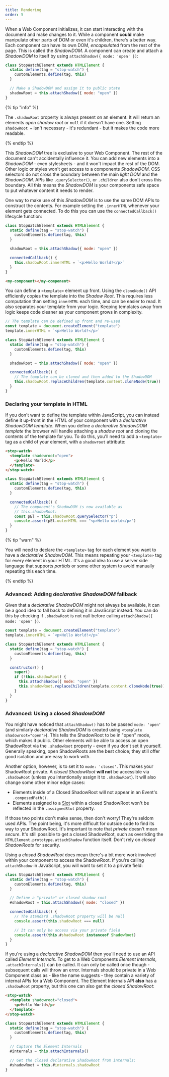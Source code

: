 ```yaml
---
title: Rendering
order: 5
---
```


When a Web Component initializes, it can start interacting with the document and make changes to it. While a component
**could** make manipulate other parts of DOM or even it's children, there's a better way. Each component can have its
own DOM, _encapsulated_ from the rest of the page. This is called the _ShadowDOM_. A component can create and attach a
_ShadowDOM_ to itself by using `attachShadow({ mode: 'open' })`:

```js
class StopWatchElement extends HTMLElement {
  static define(tag = "stop-watch") {
    customElements.define(tag, this)
  }

  // Make a ShadowDOM and assign it to public state
  shadowRoot = this.attachShadow({ mode: "open" })
}
```

{% tip "info" %}

The `.shadowRoot` property is always present on an element. It will return an elements _open shadow root_ or `null` if
it doesn't have one. Setting `shadowRoot =` isn't necessary - it's redundant - but it makes the code more readable.

{% endtip %}

This _ShadowDOM_ tree is exclusive to your Web Component. The rest of the document can't accidentally influence it. You
can add new elements into a _ShadowDOM_ - even stylesheets - and it won't impact the rest of the DOM. Other logic or
styles won't get access to a components _ShadowDOM_. CSS selectors do not cross the boundary between the main _light
DOM_ and the _ShadowDOM_. APIs like `.querySelector()`, or `.children` also don't cross this boundary. All this means
the _ShadowDOM_ is your components safe space to put whatever content it needs to render.

One way to make use of this _ShadowDOM_ is to use the same DOM APIs to construct the contents. For example setting the
`.innerHTML` whenever your element gets connected. To do this you can use the `connectedCallback()` lifecycle function:

```js
class StopWatchElement extends HTMLElement {
  static define(tag = "stop-watch") {
    customElements.define(tag, this)
  }

  shadowRoot = this.attachShadow({ mode: "open" })

  connectedCallback() {
    this.shadowRoot.innerHTML = `<p>Hello World!</p>`
  }
}
```

```html
<my-component></my-component>
```

You can define a `<template>` element up front. Using the `cloneNode()` API efficiently copies the template into the
_Shadow Root_. This requires less computation than setting `innerHTML` each time, and can be easier to read. It also
separates your template from your logic. Keeping templates away from logic keeps code cleaner as your component grows in
complexity.

```js
// The template can be defined up front and re-used
const template = document.createElement("template")
template.innerHTML = `<p>Hello World!</p>`

class StopWatchElement extends HTMLElement {
  static define(tag = "stop-watch") {
    customElements.define(tag, this)
  }

  shadowRoot = this.attachShadow({ mode: "open" })

  connectedCallback() {
    // The template can be cloned and then added to the ShadowDOM
    this.shadowRoot.replaceChildren(template.content.cloneNode(true))
  }
}
```

### Declaring your template in HTML

If you don't want to define the template within JavaScript, you can instead define it up-front in the HTML of your
component with a _declarative ShadowDOM template_. When you define a _declarative ShadowDOM template_ the browser will
handle attaching a _shadow root_ and cloning the contents of the template for you. To do this, you'll need to add a
`<template>` tag as a child of your element, with a `shadowroot` attribute:

```html
<stop-watch>
  <template shadowroot="open">
    <p>Hello World</p>
  </template>
</stop-watch>
```

```js
class StopWatchElement extends HTMLElement {
  static define(tag = "stop-watch") {
    customElements.define(tag, this)
  }

  connectedCallback() {
    // The component's ShadowDOM is now available as
    // this.shadowRoot:
    const pEl = this.shadowRoot.querySelector("p")
    console.assert(pEl.outerHTML === "<p>Hello world</p>")
  }
}
```

{% tip "warn" %}

You will need to declare the `<template>` tag for each element you want to have a _declarative ShadowDOM_. This means
repeating your `<template>` tag for every element in your HTML. It's a good idea to use a server side language that
supports _partials_ or some other system to avoid manually repeating this each time.

{% endtip %}

### Advanced: Adding _declarative ShadowDOM_ fallback

Given that a _declarative ShadowDOM_ might not always be available, it can be a good idea to fall back to defining it in
JavaScript instead. You can do this by checking if `.shadowRoot` is not null before calling
`attachShadow({ mode: 'open' })`.

```js
const template = document.createElement("template")
template.innerHTML = `<p>Hello World!</p>`

class StopWatchElement extends HTMLElement {
  static define(tag = "stop-watch") {
    customElements.define(tag, this)
  }

  constructor() {
    super()
    if (!this.shadowRoot) {
      this.attachShadow({ mode: "open" })
      this.shadowRoot.replaceChildren(template.content.cloneNode(true))
    }
  }
}
```

### Advanced: Using a closed _ShadowDOM_

You might have noticed that `attachShadow()` has to be passed `mode: 'open'` (and similarly _declarative ShadowDOM_ is
created using `<template shadowroot="open">`). This tells the ShadowRoot to be in "open" mode, which makes it public.
Other elements will be able to access an open ShadowRoot via the `.shadowRoot` property - even if you don't set it
yourself. Generally speaking, open ShadowRoots are the best choice; they still offer good isolation and are easy to work
with.

Another option, however, is to set it to `mode: 'closed'`. This makes your ShadowRoot private. A _closed ShadowRoot_
**will not** be accessible via `.shadowRoot` (unless you intentionally assign it to `.shadowRoot`). It will also change
some other minor edge cases:

- Elements inside of a Closed ShadowRoot will not appear in an Event's `.composedPath()`.
- Elements assigned to a [Slot][slots] within a closed ShadowRoot won't be reflected in the `.assignedSlot` property.

If those two points don't make sense, then don't worry! They're seldom used APIs. The point being, it's more difficult
for outside code to find its way to your ShadowRoot. It's important to note that _private_ doesn't mean _secure_. It's
still possible to get a closed ShadowRoot, such as overriding the `HTMLElement.prototype.attachShadow` function itself.
Don't rely on _closed ShadowRoots_ for security.

Using a _closed ShadowRoot_ does mean there's a bit more work involved within your component to access the ShadowRoot.
If you're calling `attachShadow` in JavaScript, you will want to set it to a private field:

```js
class StopWatchElement extends HTMLElement {
  static define(tag = "stop-watch") {
    customElements.define(tag, this)
  }

  // Define a "private" or closed shadow root
  #shadowRoot = this.attachShadow({ mode: "closed" })

  connectedCallback() {
    // The standard .shadowRoot property will be null
    console.assert(this.shadowRoot === null)

    // It can only be access via your private field
    console.assert(this.#shadowRoot instanceof ShadowRoot)
  }
}
```

If you're using a _declarative ShadowDOM_ then you'll need to use an API called _Element Internals_. To get to a Web
Components _Element Internals_, `.attachInternals()` can be called. It can only be called once though - subsequent calls
will throw an error. Internals should be private in a Web Component class as - like the name suggests - they contain a
variety of internal APIs for a Web Component. The Element Internals API **also** has a `.shadowRoot` property, but this
one can also get the _closed ShadowRoot_:

```html
<stop-watch>
  <template shadowroot="closed">
    <p>Hello World</p>
  </template>
</stop-watch>
```

```js
class StopWatchElement extends HTMLElement {
  static define(tag = "stop-watch") {
    customElements.define(tag, this)
  }

  // Capture the Element Internals
  #internals = this.attachInternals()

  // Get the closed declarative ShadowRoot from internals:
  #shadowRoot = this.#internals.shadowRoot
}
```

[slots]: /learn/components/slots
